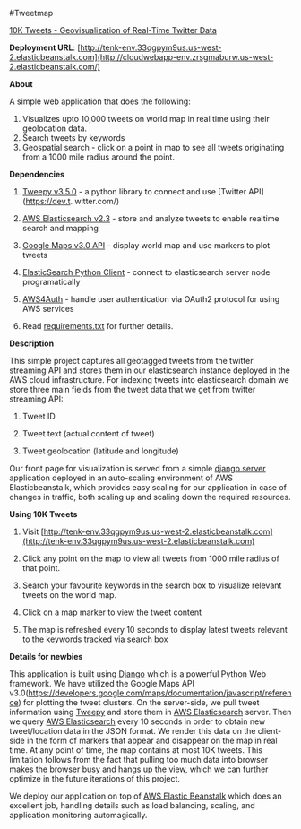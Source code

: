 #Tweetmap

[10K Tweets - Geovisualization of Real-Time Twitter Data](http://cloudwebapp-env.zrsgmaburw.us-west-2.elasticbeanstalk.com/)

**Deployment URL**: [http://tenk-env.33qgpym9us.us-west-2.elasticbeanstalk.com](http://cloudwebapp-env.zrsgmaburw.us-west-2.elasticbeanstalk.com/)

**About**

A simple web application that does the following:
1. Visualizes upto 10,000 tweets on world map in real time using their geolocation data.
2. Search tweets by keywords
3. Geospatial search - click on a point in map to see all tweets originating from a 1000 mile radius around the point.

**Dependencies**

1. [Tweepy v3.5.0](http://www.tweepy.org/) - a python library to connect and use [Twitter API](https://dev.t. witter.com/)

2. [AWS Elasticsearch v2.3](https://aws.amazon.com/elasticsearch-service/) - store and analyze tweets to enable realtime search and mapping

3. [Google Maps v3.0 API](https://developers.google.com/maps/documentation/javascript/reference) - display world map and use markers to plot tweets

4. [ElasticSearch Python Client](https://elasticsearch-py.readthedocs.io) - connect to elasticsearch server node programatically

5. [AWS4Auth](https://pypi.python.org/pypi/requests-aws4auth) - handle user authentication via OAuth2 protocol for using AWS services

6. Read [requirements.txt](requirements.txt) for further details.

**Description**

This simple project captures all geotagged tweets from the twitter streaming API and stores them in our elasticsearch instance deployed in the AWS cloud infrastructure. For indexing tweets into elasticsearch domain we store three main fields from the tweet data that we get from twitter streaming API:

1. Tweet ID

2. Tweet text (actual content of tweet)

3. Tweet geolocation (latitude and longitude)

Our front page for visualization is served from a simple [django server](https://www.djangoproject.com/Django) application deployed in an auto-scaling environment of AWS Elasticbeanstalk, which provides easy scaling for our application in case of changes in traffic, both scaling up and scaling down the required resources.

**Using 10K Tweets**

1. Visit [http://tenk-env.33qgpym9us.us-west-2.elasticbeanstalk.com](http://tenk-env.33qgpym9us.us-west-2.elasticbeanstalk.com)

2. Click any point on the map to view all tweets from 1000 mile radius of that point.

3. Search your favourite keywords in the search box to visualize relevant tweets on the world map.

4. Click on a map marker to view the tweet content

5. The map is refreshed every 10 seconds to display latest tweets relevant to the keywords tracked via search box

**Details for newbies**

This application is built using [Django](https://www.djangoproject.com/Django) which is a powerful Python Web framework. We have utilized the Google Maps API v3.0(https://developers.google.com/maps/documentation/javascript/reference) for plotting the tweet clusters. On the server-side, we pull tweet information using [Tweepy](http://www.tweepy.org/) and store them in [AWS Elasticsearch](https://aws.amazon.com/elasticsearch-service/) server. Then we query [AWS Elasticsearch](https://aws.amazon.com/elasticsearch-service/) every 10 seconds in order to obtain new tweet/location data in the JSON format. We render this data on the client-side in the form of markers that appear and disappear on the map in real time. At any point of time, the map contains at most 10K tweets. This limitation follows from the fact that pulling too much data into browser makes the browser busy and hangs up the view, which we can further optimize in the future iterations of this project.

We deploy our application on top of [AWS Elastic Beanstalk](https://aws.amazon.com/elasticbeanstalk/) which does an excellent job, handling details such as load balancing, scaling, and application monitoring automagically.
